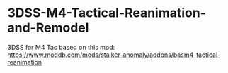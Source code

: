 # 3DSS-M4-Tactical-Reanimation-and-Remodel
3DSS for M4 Tac based on this mod: https://www.moddb.com/mods/stalker-anomaly/addons/basm4-tactical-reanimation

